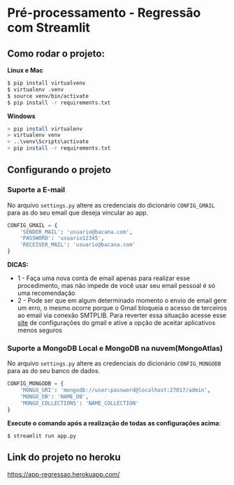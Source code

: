 # Pré-processamento - Regressão com Streamlit

## Como rodar o projeto:

**Linux e Mac**
```bash
$ pip install virtualvenv
$ virtualenv .venv
$ source venv/bin/activate
$ pip install -r requirements.txt
```

**Windows**
```bash
> pip install virtualenv
> virtualenv venv
> ..\venv\Scripts\activate
> pip install -r requirements.txt
```

## Configurando o projeto
<h3>Suporte a E-mail</h3>

No arquivo ```settings.py``` altere as credenciais do dicionário ```CONFIG_GMAIL``` para as do seu email que deseja vincular ao app.
```py
CONFIG_GMAIL = {
	'SENDER_MAIL': 'usuario@bacana.com',
	'PASSWORD': 'usuario12345',
	'RECEIVER_MAIL': 'usuario@bacana.com'
}
```

**DICAS:**

- 1 - Faça uma nova conta de email apenas para realizar esse procedimento, mas não impede de você usar seu email pessoal é só uma recomendação
- 2 - Pode ser que em algum determinado momento o envio de email gere um erro, o mesmo ocorre porque o Gmail bloqueia o acesso de terceiros ao email via conexão SMTPLIB. Para reverter essa situação acesse esse [site](https://myaccount.google.com/lesssecureapps) de configurações do gmail e ative a opção de aceitar aplicativos menos seguros

<h3>Suporte a MongoDB Local e MongoDB na nuvem(MongoAtlas)</h3>

No arquivo ```settings.py``` altere as credenciais do dicionário ```CONFIG_MONGODB``` para as do seu banco de dados.

```py
CONFIG_MONGODB = {
	'MONGO_URI': 'mongodb://user:password@localhost:27017/admin',
	'MONGO_DB': 'NAME_DB',
	'MONGO_COLLECTIONS': 'NAME_COLLECTION'
}
```


**Execute o comando após a realização de todas as configurações acima**:
```
$ streamlit run app.py
```

## Link do projeto no heroku
https://app-regressao.herokuapp.com/

